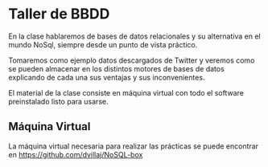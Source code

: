 # Taller de BBDD

En la clase hablaremos de bases de datos relacionales y su alternativa en el mundo NoSql, siempre desde un punto de vista práctico.

Tomaremos como ejemplo datos descargados de Twitter y veremos como se pueden almacenar en los distintos motores de bases de datos explicando de cada una sus ventajas y sus inconvenientes.

El material de la clase consiste en máquina virtual con todo el software preinstalado listo para usarse.


## Máquina Virtual

La máquina virtual necesaria para realizar las prácticas se puede encontrar en https://github.com/dvillaj/NoSQL-box